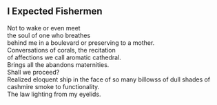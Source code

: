 I Expected Fishermen
--------------------
Not to wake or even meet  
the soul of one who breathes  
behind me in a boulevard or preserving to a mother.  
Conversations of corals, the recitation  
of affections we call aromatic cathedral.  
Brings all the abandons maternities.  
Shall we proceed?  
Realized eloquent ship in the face of so many billowss of dull shades of cashmire smoke to functionality.  
The law lighting from my eyelids.  
